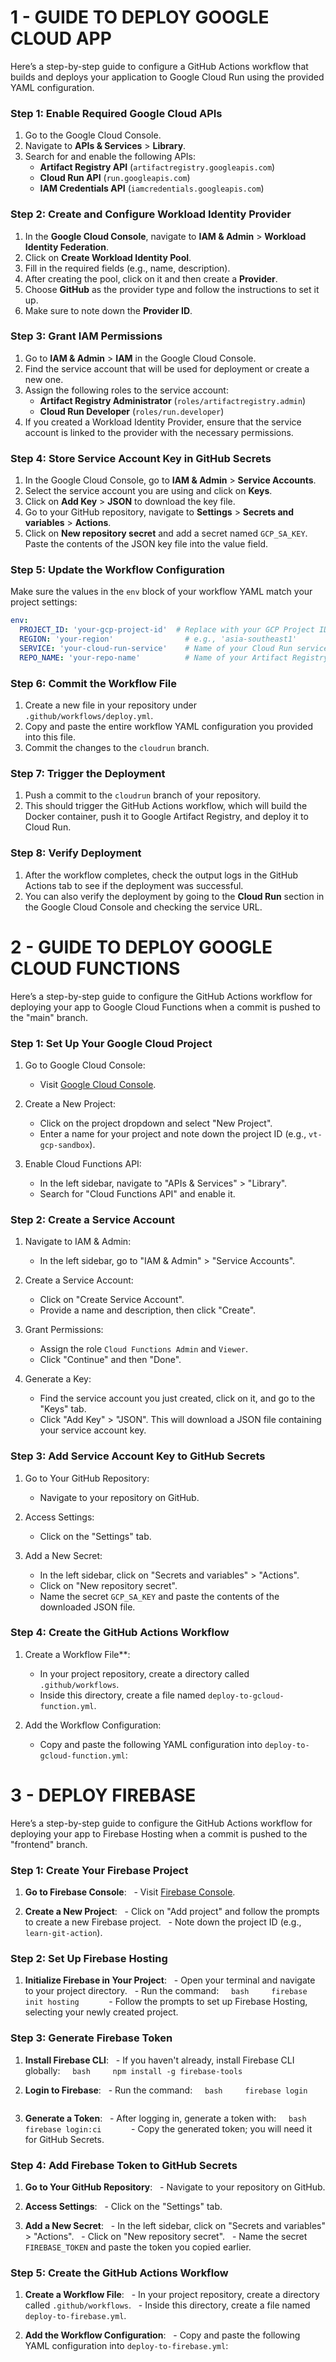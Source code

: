 # 1 - GUIDE TO DEPLOY GOOGLE CLOUD APP
Here’s a step-by-step guide to configure a GitHub Actions workflow that builds and deploys your application to Google Cloud Run using the provided YAML configuration.

### Step 1: Enable Required Google Cloud APIs

1. Go to the Google Cloud Console.
2. Navigate to **APIs & Services** > **Library**.
3. Search for and enable the following APIs:
   - **Artifact Registry API** (`artifactregistry.googleapis.com`)
   - **Cloud Run API** (`run.googleapis.com`)
   - **IAM Credentials API** (`iamcredentials.googleapis.com`)

### Step 2: Create and Configure Workload Identity Provider

1. In the **Google Cloud Console**, navigate to **IAM & Admin** > **Workload Identity Federation**.
2. Click on **Create Workload Identity Pool**.
3. Fill in the required fields (e.g., name, description).
4. After creating the pool, click on it and then create a **Provider**.
5. Choose **GitHub** as the provider type and follow the instructions to set it up.
6. Make sure to note down the **Provider ID**.

### Step 3: Grant IAM Permissions

1. Go to **IAM & Admin** > **IAM** in the Google Cloud Console.
2. Find the service account that will be used for deployment or create a new one.
3. Assign the following roles to the service account:
   - **Artifact Registry Administrator** (`roles/artifactregistry.admin`)
   - **Cloud Run Developer** (`roles/run.developer`)
4. If you created a Workload Identity Provider, ensure that the service account is linked to the provider with the necessary permissions.

### Step 4: Store Service Account Key in GitHub Secrets

1. In the Google Cloud Console, go to **IAM & Admin** > **Service Accounts**.
2. Select the service account you are using and click on **Keys**.
3. Click on **Add Key** > **JSON** to download the key file.
4. Go to your GitHub repository, navigate to **Settings** > **Secrets and variables** > **Actions**.
5. Click on **New repository secret** and add a secret named `GCP_SA_KEY`. Paste the contents of the JSON key file into the value field.

### Step 5: Update the Workflow Configuration

Make sure the values in the `env` block of your workflow YAML match your project settings:

```yaml
env:
  PROJECT_ID: 'your-gcp-project-id'  # Replace with your GCP Project ID
  REGION: 'your-region'                # e.g., 'asia-southeast1'
  SERVICE: 'your-cloud-run-service'    # Name of your Cloud Run service
  REPO_NAME: 'your-repo-name'          # Name of your Artifact Registry repository
```

### Step 6: Commit the Workflow File

1. Create a new file in your repository under `.github/workflows/deploy.yml`.
2. Copy and paste the entire workflow YAML configuration you provided into this file.
3. Commit the changes to the `cloudrun` branch.

### Step 7: Trigger the Deployment

1. Push a commit to the `cloudrun` branch of your repository.
2. This should trigger the GitHub Actions workflow, which will build the Docker container, push it to Google Artifact Registry, and deploy it to Cloud Run.

### Step 8: Verify Deployment

1. After the workflow completes, check the output logs in the GitHub Actions tab to see if the deployment was successful.
2. You can also verify the deployment by going to the **Cloud Run** section in the Google Cloud Console and checking the service URL.


# 2 - GUIDE TO DEPLOY GOOGLE CLOUD FUNCTIONS
Here’s a step-by-step guide to configure the GitHub Actions workflow for deploying your app to Google Cloud Functions when a commit is pushed to the "main" branch.

### Step 1: Set Up Your Google Cloud Project

1. Go to Google Cloud Console:
   - Visit [Google Cloud Console](https://console.cloud.google.com/).

2. Create a New Project:
   - Click on the project dropdown and select "New Project".
   - Enter a name for your project and note down the project ID (e.g., `vt-gcp-sandbox`).

3. Enable Cloud Functions API:
   - In the left sidebar, navigate to "APIs & Services" > "Library".
   - Search for "Cloud Functions API" and enable it.

### Step 2: Create a Service Account

1. Navigate to IAM & Admin:
   - In the left sidebar, go to "IAM & Admin" > "Service Accounts".

2. Create a Service Account:
   - Click on "Create Service Account".
   - Provide a name and description, then click "Create".

3. Grant Permissions:
   - Assign the role `Cloud Functions Admin` and `Viewer`.
   - Click "Continue" and then "Done".

4. Generate a Key:
   - Find the service account you just created, click on it, and go to the "Keys" tab.
   - Click "Add Key" > "JSON". This will download a JSON file containing your service account key.

### Step 3: Add Service Account Key to GitHub Secrets

1. Go to Your GitHub Repository:
   - Navigate to your repository on GitHub.

2. Access Settings:
   - Click on the "Settings" tab.

3. Add a New Secret:
   - In the left sidebar, click on "Secrets and variables" > "Actions".
   - Click on "New repository secret".
   - Name the secret `GCP_SA_KEY` and paste the contents of the downloaded JSON file.

### Step 4: Create the GitHub Actions Workflow

1. Create a Workflow File**:
   - In your project repository, create a directory called `.github/workflows`.
   - Inside this directory, create a file named `deploy-to-gcloud-function.yml`.

2. Add the Workflow Configuration:
   - Copy and paste the following YAML configuration into `deploy-to-gcloud-function.yml`:


# 3 - DEPLOY FIREBASE
​Here’s a step-by-step guide to configure the GitHub Actions workflow for deploying your app to Firebase Hosting when a commit is pushed to the "frontend" branch.

### Step 1: Create Your Firebase Project

1. **Go to Firebase Console**:
   - Visit [Firebase Console](https://console.firebase.google.com/).

2. **Create a New Project**:
   - Click on "Add project" and follow the prompts to create a new Firebase project.
   - Note down the project ID (e.g., `learn-git-action`).

### Step 2: Set Up Firebase Hosting

1. **Initialize Firebase in Your Project**:
   - Open your terminal and navigate to your project directory.
   - Run the command:
     ```bash
     firebase init hosting
     ```
   - Follow the prompts to set up Firebase Hosting, selecting your newly created project.

### Step 3: Generate Firebase Token

1. **Install Firebase CLI**:
   - If you haven't already, install Firebase CLI globally:
     ```bash
     npm install -g firebase-tools
     ```

2. **Login to Firebase**:
   - Run the command:
     ```bash
     firebase login
     ```

3. **Generate a Token**:
   - After logging in, generate a token with:
     ```bash
     firebase login:ci
     ```
   - Copy the generated token; you will need it for GitHub Secrets.

### Step 4: Add Firebase Token to GitHub Secrets

1. **Go to Your GitHub Repository**:
   - Navigate to your repository on GitHub.

2. **Access Settings**:
   - Click on the "Settings" tab.

3. **Add a New Secret**:
   - In the left sidebar, click on "Secrets and variables" > "Actions".
   - Click on "New repository secret".
   - Name the secret `FIREBASE_TOKEN` and paste the token you copied earlier.

### Step 5: Create the GitHub Actions Workflow

1. **Create a Workflow File**:
   - In your project repository, create a directory called `.github/workflows`.
   - Inside this directory, create a file named `deploy-to-firebase.yml`.

2. **Add the Workflow Configuration**:
   - Copy and paste the following YAML configuration into `deploy-to-firebase.yml`: